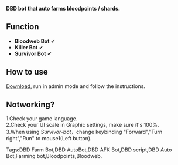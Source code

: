 **DBD bot that auto farms bloodpoints / shards.**  

## Function
- **Bloodweb Bot** &#x2714;
- **Killer   Bot** &#x2714; 
- **Survivor Bot** &#x2714; 

## How to use   
[Download](https://github.com/7urtle/Deadbydaylight-Farming-Bot/releases), run in admin mode and follow the instructions.   

## Notworking?  
1.Check your game language.  
2.Check your UI scale in Graphic settings, make sure it's 100%.  
3.When using *Survivor-bot*，change keybinding "Forward","Turn right","Run" to mouse1(Left button).   

Tags:DBD Farm Bot,DBD AutoBot,DBD AFK Bot,DBD script,DBD Auto Bot,Farming bot,Bloodpoints,Bloodweb.
